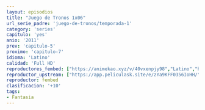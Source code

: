 ```yaml
---
layout: episodios
title: "Juego de Tronos 1x06"
url_serie_padre: 'juego-de-tronos/temporada-1'
category: 'series'
capitulo: 'yes'
anio: '2011'
prev: 'capitulo-5'
proximo: 'capitulo-7'
idioma: 'Latino'
calidad: 'Full HD'
reproductores_fembed: ["https://animekao.xyz/v/40vxenpjy98","Latino","https://feurl.com/v/3848nam6-j5jqn1","Latino","https://jplayer.club/v/g2r4mh-dqp-5-dk/","Latino"]
reproductor_upstream: ["https://app.peliculask.site/e/zYa9KFF0356IoHH/","Latino"]
reproductor: fembed
clasificacion: '+10'
tags:
- Fantasia
---
```












